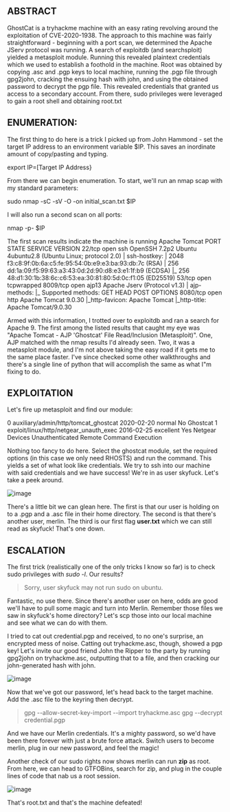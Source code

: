 ## ABSTRACT

GhostCat is a tryhackme machine with an easy rating revolving around the exploitation of CVE-2020-1938. The approach to this machine was fairly straightforward - beginning with a port scan, we determined the Apache JServ protocol was running. A search of exploitdb (and searchsploit) yielded a metasploit module. Running this revealed plaintext credentials which we used to establish a foothold in the machine. Root was obtained by copying .asc and .pgp keys to local machine, running the .pgp file through gpg2john, cracking the ensuing hash with john, and using the obtained password to decrypt the pgp file. This revealed credentials that granted us access to a secondary account. From there, sudo privileges were leveraged to gain a root shell and obtaining root.txt

## ENUMERATION:

The first thing to do here is a trick I picked up from John Hammond - set the target IP address to an environment variable $IP. This saves an inordinate amount of copy/pasting and typing. 

export IP=[Target IP Address}

From there we can begin enumeration. To start, we'll run an nmap scap with my standard parameters:

sudo nmap -sC -sV -O -on initial_scan.txt $IP

I will also run a second scan on all ports:

nmap -p- $IP

The first scan results indicate the machine is running Apache Tomcat
PORT     STATE SERVICE    VERSION
22/tcp   open  ssh        OpenSSH 7.2p2 Ubuntu 4ubuntu2.8 (Ubuntu Linux; protocol 2.0)
| ssh-hostkey: 
|   2048 f3:c8:9f:0b:6a:c5:fe:95:54:0b:e9:e3:ba:93:db:7c (RSA)
|   256 dd:1a:09:f5:99:63:a3:43:0d:2d:90:d8:e3:e1:1f:b9 (ECDSA)
|_  256 48:d1:30:1b:38:6c:c6:53:ea:30:81:80:5d:0c:f1:05 (ED25519)
53/tcp   open  tcpwrapped
8009/tcp open  ajp13      Apache Jserv (Protocol v1.3)
| ajp-methods: 
|_  Supported methods: GET HEAD POST OPTIONS
8080/tcp open  http       Apache Tomcat 9.0.30
|_http-favicon: Apache Tomcat
|_http-title: Apache Tomcat/9.0.30

Armed with this information, I trotted over to exploitdb and ran a search for Apache 9. The first among the listed results that caught my eye was "Apache Tomcat - AJP 'Ghostcat' File Read/Inclusion (Metasploit)". One, AJP matched with the nmap results I'd already seen. Two, it was a metasploit module, and I'm not above taking the easy road if it gets me to the same place faster. I've since checked some other walkthroughs and there's a single line of python that will accomplish the same as what I"m fixing to do.

## EXPLOITATION

Let's fire up metasploit and find our module:

   0  auxiliary/admin/http/tomcat_ghostcat    2020-02-20       normal     No     Ghostcat
   1  exploit/linux/http/netgear_unauth_exec  2016-02-25       excellent  Yes    Netgear Devices Unauthenticated Remote Command Execution
   
Nothing too fancy to do here. Select the ghostcat module, set the required options (in this case we only need RHOSTS) and run the command. This yields a set of what look like credentials. We try to ssh into our machine with said credentials and we have success! We're in as user skyfuck. Let's take a peek around.

![image](https://user-images.githubusercontent.com/6416242/135782454-38268c57-675c-491f-ac0b-5cd59044aef3.png)

There's a little bit we can glean here. The first is that our user is holding on to a .pgp and a .asc file in their home directory. The second is that there's another user, merlin. The third is our first flag **user.txt** which we can still read as skyfuck! That's one down.

## ESCALATION

The first trick (realistically one of the only tricks I know so far) is to check sudo privileges with *sudo -l*. Our results?

>Sorry, user skyfuck may not run sudo on ubuntu.

Fantastic, no use there. Since there's another user on here, odds are good we'll have to pull some magic and turn into Merlin. Remember those files we saw in skyfuck's home directory? Let's scp those into our local machine and see what we can do with them.

I tried to cat out credential.pgp and received, to no one's surprise, an encrypted mess of noise. Catting out tryhackme.asc, though, showed a pgp key! Let's invite our good friend John the Ripper to the party by running gpg2john on tryhackme.asc, outputting that to a file, and then cracking our john-generated hash with john.

![image](https://user-images.githubusercontent.com/6416242/135783957-fb8fea9c-35aa-4137-9579-41aab7bc9bda.png)

Now that we've got our password, let's head back to the target machine. Add the .asc file to the keyring then decrypt.

> gpg --allow-secret-key-import --import tryhackme.asc 
> gpg --decrypt credential.pgp

And we have our Merlin credentials. It's a mighty password, so we'd have been there forever with just a brute force attack. Switch users to become merlin, plug in our new password, and feel the magic! 

Another check of our sudo rights now shows merlin can run **zip** as root. From here, we can head to GTFOBins, search for zip, and plug in the couple lines of code that nab us a root session. 

![image](https://user-images.githubusercontent.com/6416242/135784363-5b725118-0eaf-4f30-9ef9-7411ef0c42fe.png)

That's root.txt and that's the machine defeated!

